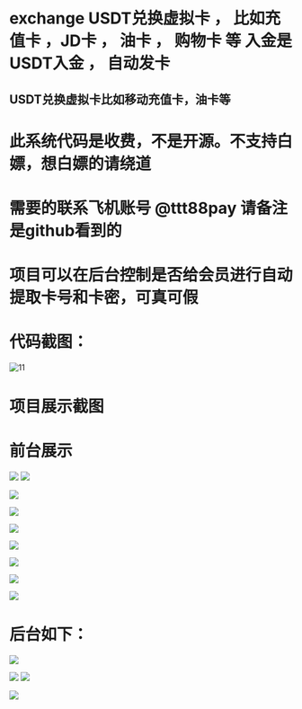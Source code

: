 # exchange USDT兑换虚拟卡 ， 比如充值卡 ，JD卡 ， 油卡 ， 购物卡 等 入金是USDT入金 ， 自动发卡
## USDT兑换虚拟卡比如移动充值卡，油卡等
# 此系统代码是收费，不是开源。不支持白嫖，想白嫖的请绕道
# 需要的联系飞机账号 @ttt88pay 请备注是github看到的
# 项目可以在后台控制是否给会员进行自动提取卡号和卡密，可真可假

# 代码截图：
![11](https://github.com/debug8888/exchange/assets/93066952/7e88fb32-1807-4d6c-9afe-0e3c6dadc08c)

# 项目展示截图


# 前台展示

![](img/1.png )
![](img/2.png)


![](img/3.png)

![](img/4.png)

![](img/5.png)

![](img/6.png)

![](img/7.png)

![](img/8.png)

![](img/9.png)


# 后台如下：

![](img/admin_1.png)

![](img/admin_2.png)
![](img/admin_3.png)


![](img/admin_4.png)

